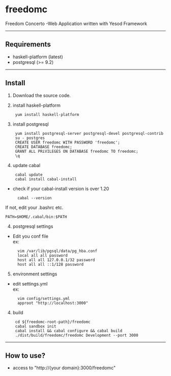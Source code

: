 freedomc
======

Freedom Concerto -Web Application written with Yesod Framework  

-- - - -
## Requirements

* haskell-platform (latest)
* postgresql (>= 9.2)

- - - -

## Install

1. Download the source code.  
2. install haskell-platform  

        yum install haskell-platform  

3. install postgresql  
        
        yum install postgresql-server postgresql-devel postgresql-contrib  
        su - postgres  
        CREATE USER freedomc WITH PASSWORD 'freedomc';  
        CREATE DATABASE freedomc;  
        GRANT ALL PRiVILEGES ON DATABASE freedomc TO freedomc;      
        \q  

3. update cabal  
   
        cabal update  
        cabal install cabal-install  

* check if your cabal-install version is over 1.20  
              
        cabal --version
    
If not, edit your .bashrc etc.  
    
    PATH=$HOME/.cabal/bin:$PATH  

4. postgresql settings  
* Edit you conf file  
ex:
    
        vim /var/lib/pgsql/data/pg_hba.conf  
        local all all password  
        host all all 127.0.0.1/32 password   
        host all all ::1/128 password      

5. environment settings  
* edit settings.yml  
ex:

        vim config/settings.yml
        approot "http://localhost:3000"  

4. build
    
        cd ${freedomc-root-path}/freedomc  
        cabal sandbox init  
        cabal install && cabal configure && cabal build  
        ./dist/build/freedomc/freedomc Development --port 3000  

- - - -

## How to use?

* access to "http://{your domain}:3000/freedomc"
